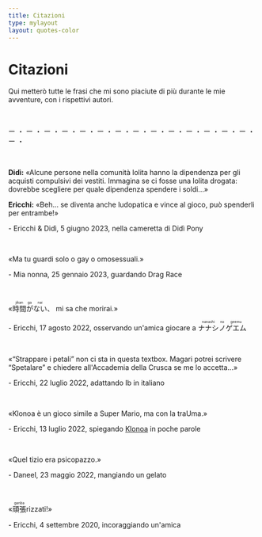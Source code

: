 ```yaml
---
title: Citazioni
type: mylayout
layout: quotes-color
---
```


# Citazioni

Qui metterò tutte le frasi che mi sono piaciute di più durante le mie avventure, con i rispettivi autori.

&nbsp;

<p class="center grechetta">ー ・ ー ・ ー ・ ー ・ ー ・ ー ・ ー ・ ー ・ ー ・ ー ・ ー ・ ー ・ ー ・ ー ・ ー ・ </p>

&nbsp;

**Didì:** «Alcune persone nella comunità lolita hanno la dipendenza per gli acquisti compulsivi dei vestiti. Immagina se ci fosse una lolita drogata: dovrebbe scegliere per quale dipendenza spendere i soldi...»

**Ericchi:** «Beh... se diventa anche ludopatica e vince al gioco, può spenderli per entrambe!»
<p class="right">- Ericchi & Didì, 5 giugno 2023, nella cameretta di Didì Pony</p>

&nbsp;

«Ma tu guardi solo o gay o omosessuali.»
<p class="right">- Mia nonna, 25 gennaio 2023, guardando Drag Race</p>

&nbsp;

«<ruby>時間<rp>(</rp><rt>jikan</rt><rp>)</rp>が<rp>(</rp><rt>ga</rt><rp>)</rp>ない<rp>(</rp><rt>nai</rt><rp>)</rp></ruby>、 mi sa che morirai.»
<p class="right">- Ericchi, 17 agosto 2022, osservando un'amica giocare a <ruby>ナナシ<rp>(</rp><rt>nanashi</rt><rp>)</rp>ノ<rp>(</rp><rt>no</rt><rp>)</rp>ゲエム<rp>(</rp><rt>geemu</rt><rp>)</rp></ruby></p>

&nbsp;

«“Strappare i petali” non ci sta in questa textbox. Magari potrei scrivere “Spetalare” e chiedere all'Accademia della Crusca se me lo accetta...»
<p class="right">- Ericchi, 22 luglio 2022, adattando Ib in italiano</p>

&nbsp;

«Klonoa è un gioco simile a Super Mario, ma con la traUma.»
<p class="right">- Ericchi, 13 luglio 2022, spiegando <a href="https://amzn.to/3P6cI00" target="_blank">Klonoa</a> in poche parole</p>

&nbsp;

«Quel tizio era psicopazzo.»
<p class="right">- Daneel, 23 maggio 2022, mangiando un gelato</p>

&nbsp;

«<ruby>頑張<rp>(</rp><rt>ganba</rt><rp>)</rp></ruby>rizzati!»
<p class="right">- Ericchi, 4 settembre 2020, incoraggiando un'amica</p>
